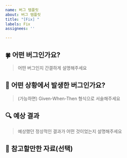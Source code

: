 ```yaml
---
name: 버그 템플릿
about: 버그 템플릿
title: "[Fix] "
labels: Fix
assignees: ''

---
```


## 🍀 어떤 버그인가요?

> 어떤 버그인지 간결하게 설명해주세요

## 📌 어떤 상황에서 발생한 버그인가요?

> (가능하면) Given-When-Then 형식으로 서술해주세요

## 🔍 예상 결과

> 예상했던 정상적인 결과가 어떤 것이었는지 설명해주세요

## 📕 참고할만한 자료(선택)
